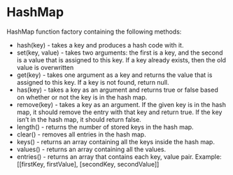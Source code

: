 # HashMap
HashMap function factory containing the following methods:
- hash(key) - takes a key and produces a hash code with it.
- set(key, value) - takes two arguments: the first is a key, and the second is a value that is assigned to this key. If a key already exists, then the old value is overwritten
- get(key) - takes one argument as a key and returns the value that is assigned to this key. If a key is not found, return null.
- has(key) - takes a key as an argument and returns true or false based on whether or not the key is in the hash map.
- remove(key) - takes a key as an argument. If the given key is in the hash map, it should remove the entry with that key and return true. If the key isn’t in the hash map, it should return false.
- length() - returns the number of stored keys in the hash map.
- clear() - removes all entries in the hash map.
- keys() - returns an array containing all the keys inside the hash map.
- values() -  returns an array containing all the values.
- entries() - returns an array that contains each key, value pair. 
Example: [[firstKey, firstValue], [secondKey, secondValue]]
